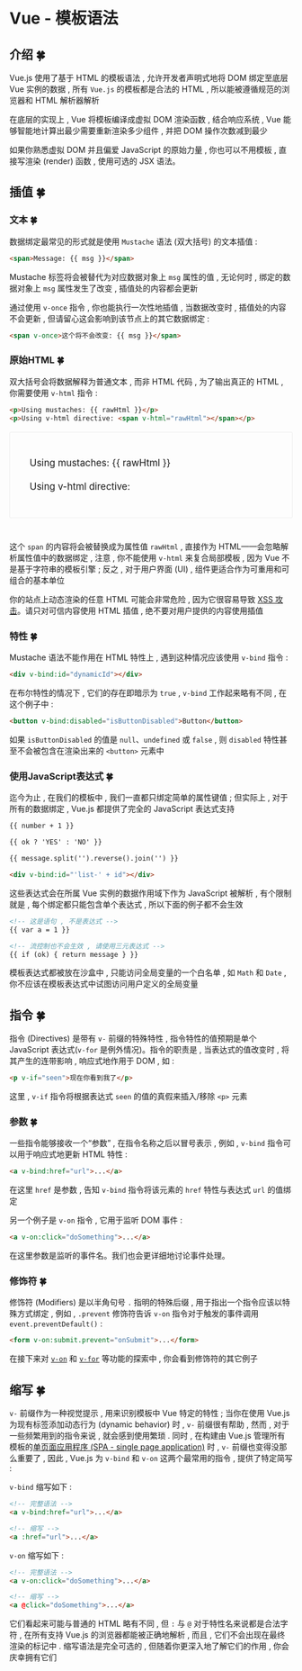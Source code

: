 # Vue - 模板语法

## 介绍  🍀

Vue.js 使用了基于 HTML 的模板语法 , 允许开发者声明式地将 DOM 绑定至底层 Vue 实例的数据 , 所有 `Vue.js` 的模板都是合法的 HTML , 所以能被遵循规范的浏览器和 HTML 解析器解析

在底层的实现上 , Vue 将模板编译成虚拟 DOM 渲染函数 , 结合响应系统 , Vue 能够智能地计算出最少需要重新渲染多少组件 , 并把 DOM 操作次数减到最少

如果你熟悉虚拟 DOM 并且偏爱 JavaScript 的原始力量 , 你也可以不用模板 , 直接写渲染 (render) 函数 , 使用可选的 JSX 语法。

## 插值  🍀

### 文本  🍀

数据绑定最常见的形式就是使用 `Mustache` 语法 (双大括号) 的文本插值 : 

```html
<span>Message: {{ msg }}</span>
```

Mustache 标签将会被替代为对应数据对象上 `msg` 属性的值 , 无论何时 , 绑定的数据对象上 `msg` 属性发生了改变 , 插值处的内容都会更新

通过使用 `v-once` 指令 , 你也能执行一次性地插值 , 当数据改变时 , 插值处的内容不会更新 , 但请留心这会影响到该节点上的其它数据绑定 : 

```html
<span v-once>这个将不会改变: {{ msg }}</span>
```

### 原始HTML  🍀

双大括号会将数据解释为普通文本 , 而非 HTML 代码 , 为了输出真正的 HTML , 你需要使用 `v-html` 指令 : 

```html
<p>Using mustaches: {{ rawHtml }}</p>
<p>Using v-html directive: <span v-html="rawHtml"></span></p>
```

<div id="app" style="border: 1px solid #eee;border-radius: 2px;padding: 25px 35px;margin-top: 1em;margin-bottom: 40px;font-size: 1.2em;line-height: 1.5em;-webkit-user-select: none;user-select: none;overflow-x: auto;">
<p>Using mustaches: {{ rawHtml }}</p>
<p>Using v-html directive: <span v-html="rawHtml"></span></p>
</div>

这个 `span` 的内容将会被替换成为属性值 `rawHtml` , 直接作为 HTML——会忽略解析属性值中的数据绑定 , 注意 , 你不能使用 `v-html` 来复合局部模板 , 因为 Vue 不是基于字符串的模板引擎 ; 反之 , 对于用户界面 (UI) , 组件更适合作为可重用和可组合的基本单位

你的站点上动态渲染的任意 HTML 可能会非常危险 , 因为它很容易导致 [XSS 攻击](https://en.wikipedia.org/wiki/Cross-site_scripting)。请只对可信内容使用 HTML 插值 , 绝不要对用户提供的内容使用插值

### 特性  🍀

Mustache 语法不能作用在 HTML 特性上 , 遇到这种情况应该使用 `v-bind` 指令 : 

```html
<div v-bind:id="dynamicId"></div>
```

在布尔特性的情况下 , 它们的存在即暗示为 `true` , `v-bind` 工作起来略有不同 , 在这个例子中 :

```html
<button v-bind:disabled="isButtonDisabled">Button</button>
```

如果 `isButtonDisabled` 的值是 `null`、`undefined` 或 `false` , 则 `disabled` 特性甚至不会被包含在渲染出来的 `<button>` 元素中

### 使用JavaScript表达式  🍀

迄今为止 , 在我们的模板中 , 我们一直都只绑定简单的属性键值 ; 但实际上 , 对于所有的数据绑定 , Vue.js 都提供了完全的 JavaScript 表达式支持

```html
{{ number + 1 }}

{{ ok ? 'YES' : 'NO' }}

{{ message.split('').reverse().join('') }}

<div v-bind:id="'list-' + id"></div>
```

这些表达式会在所属 Vue 实例的数据作用域下作为 JavaScript 被解析 , 有个限制就是 , 每个绑定都只能包含单个表达式 , 所以下面的例子都不会生效

```html
<!-- 这是语句 , 不是表达式 -->
{{ var a = 1 }}

<!-- 流控制也不会生效 , 请使用三元表达式 -->
{{ if (ok) { return message } }}
```

模板表达式都被放在沙盒中 , 只能访问全局变量的一个白名单 , 如 `Math` 和 `Date` , 你不应该在模板表达式中试图访问用户定义的全局变量

## 指令  🍀

指令 (Directives) 是带有 `v-` 前缀的特殊特性 , 指令特性的值预期是单个 JavaScript 表达式(`v-for` 是例外情况)。指令的职责是 , 当表达式的值改变时 , 将其产生的连带影响 , 响应式地作用于 DOM , 如 : 

```html
<p v-if="seen">现在你看到我了</p>
```

这里 , `v-if` 指令将根据表达式 `seen` 的值的真假来插入/移除 `<p>` 元素

### 参数  🍀

一些指令能够接收一个“参数” , 在指令名称之后以冒号表示 , 例如 , `v-bind` 指令可以用于响应式地更新 HTML 特性 : 

```html
<a v-bind:href="url">...</a>
```

在这里 `href` 是参数 , 告知 `v-bind` 指令将该元素的 `href` 特性与表达式 `url` 的值绑定

另一个例子是 `v-on` 指令 , 它用于监听 DOM 事件 :

```html
<a v-on:click="doSomething">...</a>
```

在这里参数是监听的事件名。我们也会更详细地讨论事件处理。

### 修饰符  🍀

修饰符 (Modifiers) 是以半角句号 `.` 指明的特殊后缀 , 用于指出一个指令应该以特殊方式绑定 , 例如 , `.prevent` 修饰符告诉 `v-on` 指令对于触发的事件调用 `event.preventDefault()` : 

```html
<form v-on:submit.prevent="onSubmit">...</form>
```

在接下来对 [`v-on`](https://cn.vuejs.org/v2/guide/events.html#%E4%BA%8B%E4%BB%B6%E4%BF%AE%E9%A5%B0%E7%AC%A6) 和 [`v-for`](https://cn.vuejs.org/v2/guide/forms.html#%E4%BF%AE%E9%A5%B0%E7%AC%A6) 等功能的探索中 , 你会看到修饰符的其它例子

## 缩写  🍀

`v-` 前缀作为一种视觉提示 , 用来识别模板中 Vue 特定的特性 ; 当你在使用 Vue.js 为现有标签添加动态行为 (dynamic behavior) 时 , `v-` 前缀很有帮助 , 然而 , 对于一些频繁用到的指令来说 , 就会感到使用繁琐 . 同时 , 在构建由 Vue.js 管理所有模板的[单页面应用程序 (SPA - single page application)](https://en.wikipedia.org/wiki/Single-page_application) 时 , `v-` 前缀也变得没那么重要了 , 因此 , Vue.js 为 `v-bind` 和 `v-on` 这两个最常用的指令 , 提供了特定简写 : 

`v-bind` 缩写如下 : 

```html
<!-- 完整语法 -->
<a v-bind:href="url">...</a>

<!-- 缩写 -->
<a :href="url">...</a>
```

`v-on` 缩写如下 : 

```html
<!-- 完整语法 -->
<a v-on:click="doSomething">...</a>

<!-- 缩写 -->
<a @click="doSomething">...</a>
```

它们看起来可能与普通的 HTML 略有不同 , 但 `:` 与 `@` 对于特性名来说都是合法字符 , 在所有支持 Vue.js 的浏览器都能被正确地解析 , 而且 , 它们不会出现在最终渲染的标记中 . 缩写语法是完全可选的 , 但随着你更深入地了解它们的作用 , 你会庆幸拥有它们